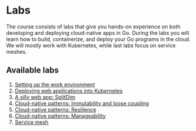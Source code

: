 # Labs

The course consists of labs that give you hands-on experience on both
developing and deploying cloud-native apps in Go. During the labs you
will learn how to build, containerize, and deploy your Go programs in
the cloud. We will mostly work with Kubernetes, while last labs focus
on service meshes.

## Available labs

1. [Setting up the work environment](01-setup/)
1. [Deploying web applications into Kubernetes](02-webapps/)
1. [A silly web app: SplitDim](02-splitdim/)
1. [Cloud-native patterns: Immutability and loose coupling](04-immutability/)
1. [Cloud-native patterns: Resilience](05-resilience/)
1. [Cloud-native patterns: Manageability](06-manageability/)
1. [Service mesh](07-service-mesh/)

<!-- Local Variables: -->
<!-- mode: markdown; coding: utf-8 -->
<!-- auto-fill-mode: nil -->
<!-- visual-line-mode: 1 -->
<!-- markdown-enable-math: t -->
<!-- End: -->
